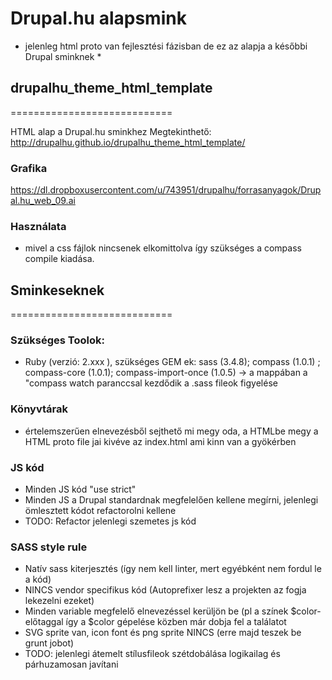 # Drupal.hu alapsmink
* jelenleg html proto van fejlesztési fázisban de ez az alapja a későbbi Drupal sminknek *

## drupalhu_theme_html_template
============================

HTML alap a Drupal.hu sminkhez
Megtekinthető: http://drupalhu.github.io/drupalhu_theme_html_template/

### Grafika
https://dl.dropboxusercontent.com/u/743951/drupalhu/forrasanyagok/Drupal.hu_web_09.ai

### Használata
* mivel a css fájlok nincsenek elkomittolva így szükséges a compass compile kiadása.


## Sminkeseknek
============================
### Szükséges Toolok:
* Ruby (verzió: 2.xxx ), szükséges GEM ek: sass (3.4.8); compass (1.0.1) ; compass-core (1.0.1); compass-import-once (1.0.5)
  -> a mappában a "compass watch paranccsal kezdődik a .sass fileok figyelése

### Könyvtárak
* értelemszerűen elnevezésből sejthető mi megy oda, a HTMLbe megy a HTML proto file jai kivéve az index.html ami kinn van a gyökérben

### JS kód
* Minden JS kód "use strict"
* Minden JS a Drupal standardnak megfelelően kellene megírni, jelenlegi ömlesztett kódot refactorolni kellene
* TODO: Refactor jelenlegi szemetes js kód

### SASS style rule
* Natív sass kiterjesztés (így nem kell linter, mert egyébként nem fordul le a kód)
* NINCS vendor specifikus kód (Autoprefixer lesz a projekten az fogja lekezelni ezeket)
* Minden variable megfelelő elnevezéssel kerüljön be (pl a színek $color- előtaggal így a $color gépelése közben már dobja fel a találatot
* SVG sprite van, icon font és png sprite NINCS (erre majd teszek be grunt jobot)
* TODO: jelenlegi átemelt stílusfileok szétdobálása logikailag és párhuzamosan javítani